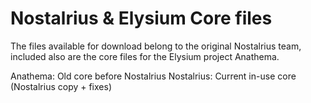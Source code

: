 # Nostalrius & Elysium Core files

The files available for download belong to the original Nostalrius team, included also are the core files for the Elysium project Anathema.

Anathema: Old core before Nostalrius
Nostalrius: Current in-use core (Nostalrius copy + fixes)